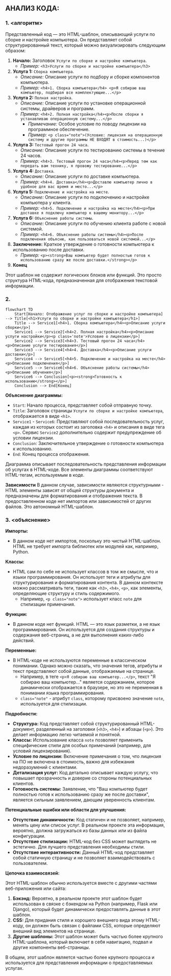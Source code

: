 ## АНАЛИЗ КОДА:

### 1. <алгоритм>

Представленный код — это HTML-шаблон, описывающий услуги по сборке и настройке компьютера. Он представляет собой структурированный текст, который можно визуализировать следующим образом:

1.  **Начало:**  Заголовок `Услуги по сборке и настройке компьютера`.
    *   *Пример:* `<h3>Услуги по сборке и настройке компьютера</h3>`
2.  **Услуга 1:** `Сборка компьютера`.
    *   *Описание:*  Описание услуги по подбору и сборке компонентов компьютера.
    *   *Пример:* `<h4>1. Сборка компьютера</h4> <p>Я собираю ваш компьютер, подбирая все комплектующие...</p>`
3.  **Услуга 2:** `Полная настройка`.
    *   *Описание:*  Описание услуги по установке операционной системы, драйверов и программ.
    *   *Пример:*  `<h4>2. Полная настройка</h4><p>После сборки я устанавливаю операционную систему...</p>`
        *   *Примечание:* Особое условие по поводу лицензии на программное обеспечение.
        *   *Пример:* `<p class="note">(Условие: лицензия на операционную систему и другие программы НЕ ВХОДЯТ в стоимость...)</p>`
4.  **Услуга 3:** `Тестовый прогон 24 часа`.
    *   *Описание:*  Описание услуги по тестированию системы в течение 24 часов.
    *   *Пример:* `<h4>3. Тестовый прогон 24 часа</h4><p>Перед тем как передать вам технику, я провожу тестирование...</p>`
5.  **Услуга 4:** `Доставка`.
    *   *Описание:*  Описание услуги по доставке компьютера.
    *   *Пример:* `<h4>4. Доставка</h4><p>Доставлю компьютер лично в удобное для вас время и место...</p>`
6.  **Услуга 5:** `Подключение и настройка на месте`.
    *   *Описание:*  Описание услуги по подключению и настройке компьютера у клиента.
    *   *Пример:* `<h4>5. Подключение и настройка на месте</h4><p>При доставке я подключу компьютер к вашему монитору...</p>`
7.  **Услуга 6:** `Объяснение работы системы`.
    *   *Описание:*  Описание услуги по обучению клиента работе с новой системой.
    *   *Пример:* `<h4>6. Объяснение работы системы</h4><p>После подключения объясню, как пользоваться новой системой...</p>`
8.  **Заключение:** Краткое утверждение о готовности компьютера к использованию после доставки.
    *   *Пример:* `<p><strong>Ваш компьютер будет полностью готов к использованию сразу же после доставки.</strong></p>`
9.  **Конец**

Этот шаблон не содержит логических блоков или функций.  Это просто структура HTML-кода, предназначенная для отображения текстовой информации.

### 2. <mermaid>

```mermaid
flowchart TD
    Start[Начало: Отображение услуг по сборке и настройке компьютера] --> Title[<h1>Услуги по сборке и настройке компьютера</h1>]
    Title --> Service1[<h4>1. Сборка компьютера</h4><p>Описание услуги сборки</p>]
    Service1 --> Service2[<h4>2. Полная настройка</h4><p>Описание услуги настройки</p><p class='note'>Условие о лицензии</p>]
    Service2 --> Service3[<h4>3. Тестовый прогон 24 часа</h4><p>Описание услуги тестирования</p>]
    Service3 --> Service4[<h4>4. Доставка</h4><p>Описание услуги доставки</p>]
    Service4 --> Service5[<h4>5. Подключение и настройка на месте</h4><p>Описание подключения</p>]
    Service5 --> Service6[<h4>6. Объяснение работы системы</h4><p>Описание обучения</p>]
    Service6 --> Conclusion[<p><strong>Готовность к использованию</strong></p>]
    Conclusion --> End[Конец]

```

**Объяснение диаграммы:**

*   `Start`: Начало процесса, представляет собой отправную точку.
*   `Title`: Заголовок страницы `Услуги по сборке и настройке компьютера`, отображается в виде `<h1>`.
*   `Service1` - `Service6`: Представляют собой последовательность услуг, каждая из которых состоит из заголовка `<h4>` и описания в виде тега `<p>`. Сервис `Service2` дополнительно содержит предупреждение об условии лицензии.
*   `Conclusion`: Заключительное утверждение о готовности компьютера к использованию.
*   `End`: Конец процесса отображения.

Диаграмма описывает последовательность представления информации об услугах в HTML-коде. Все элементы диаграммы соответствуют HTML-тегам, используемым в коде.

**Зависимости**
В данном случае, зависимости являются структурными - HTML элементы зависят от общей структуры документа и предназначены для форматирования и отображения текста. В предоставленном коде нет импортов или зависимостей от других файлов. Это автономный HTML-шаблон.

### 3. <объяснение>

**Импорты:**

*   В данном коде нет импортов, поскольку это чистый HTML-шаблон. HTML не требует импорта библиотек или модулей как, например, Python.

**Классы:**
*   HTML сам по себе не использует классов в том же смысле, что и языки программирования.  Он использует теги и атрибуты для структурирования и форматирования контента.  В данном контексте можно рассматривать теги, такие как `<h3>`, `<h4>`, `<p>`,  как элементы, определяющие структуру и стиль содержимого.
    *   Например, `<p class="note">` использует класс `note` для стилизации примечания.

**Функции:**

*   В данном коде нет функций.  HTML — это язык разметки, а не язык программирования. Он используется для создания структуры и содержания веб-страниц, а не для выполнения каких-либо действий.

**Переменные:**

*   В HTML-коде не используются переменные в классическом понимании. Однако можно сказать, что значения тегов, атрибуты и текст представляют собой данные, отображаемые на странице.
    *   Например, в теге `<p>Я собираю ваш компьютер...</p>`, текст "Я собираю ваш компьютер..." является содержанием, которое динамически отображается в браузере, но это не переменная в понимании языка программирования.
    *  `class="note"` -  атрибут `class`, которому присвоено значение `note`, используется для стилизации.

**Подробности:**

*   **Структура:** Код представляет собой структурированный HTML-документ, разделенный на заголовки (`<h3>`, `<h4>`) и абзацы (`<p>`). Это делает информацию легко читаемой и понятной.
*   **Классы:** Использование класса `note` позволяет применить специфические стили для особых примечаний (например, для условий лицензирования).
*   **Условие по лицензии:** Включение примечания о том, что лицензия на ПО не включена в стоимость, важно для избежания недоразумений с клиентами.
*   **Детализация услуг:** Код детально описывает каждую услугу, что повышает прозрачность и доверие со стороны потенциальных клиентов.
*   **Готовность системы:** Заявление, что "Ваш компьютер будет полностью готов к использованию сразу же после доставки", является сильным заявлением, дающим уверенность клиентам.

**Потенциальные ошибки или области для улучшения:**

*   **Отсутствие динамичности:** Код статичен и не позволяет, например, менять цену или список услуг. В реальном проекте эта информация, вероятно, должна загружаться из базы данных или из файла конфигурации.
*   **Отсутствие стилизации:**  HTML-код без CSS может выглядеть не эстетично. Для лучшего представления необходимы стили.
*   **Отсутствие интерактивности:** Данный HTML-код представляет собой статичную страницу и не позволяет взаимодействовать с пользователем.

**Цепочка взаимосвязей:**

Этот HTML-шаблон обычно используется вместе с другими частями веб-приложения или сайта:

1.  **Бэкэнд:** Вероятно, в реальном проекте этот шаблон будет использован в связке с бэкендом на Python (например, Flask или Django), который будет динамически предоставлять данные в этот шаблон.
2.  **CSS:** Для придания стиля и хорошего внешнего вида этому HTML-коду, он должен быть связан с файлами CSS, которые определяют внешний вид элементов на странице.
3.  **Другие шаблоны:** Этот шаблон может быть частью более крупного HTML-шаблона, который включает в себя навигацию, подвал и другие компоненты веб-страницы.

В общем, этот шаблон является частью более крупного процесса и используется для представления информации о предоставляемых услугах.